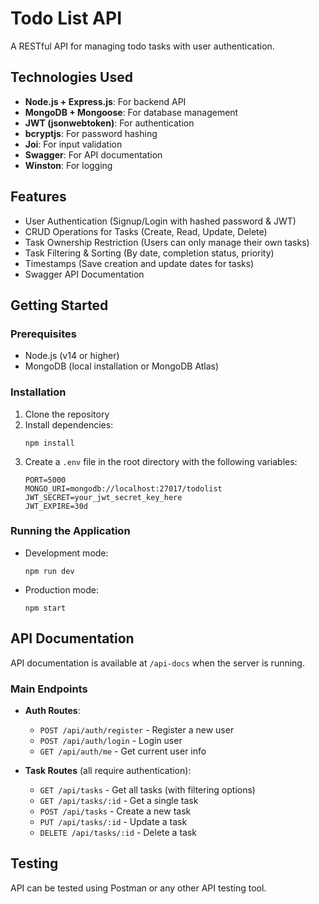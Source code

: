 # Todo List API

A RESTful API for managing todo tasks with user authentication.

## Technologies Used

- **Node.js + Express.js**: For backend API
- **MongoDB + Mongoose**: For database management
- **JWT (jsonwebtoken)**: For authentication
- **bcryptjs**: For password hashing
- **Joi**: For input validation
- **Swagger**: For API documentation
- **Winston**: For logging

## Features

- User Authentication (Signup/Login with hashed password & JWT)
- CRUD Operations for Tasks (Create, Read, Update, Delete)
- Task Ownership Restriction (Users can only manage their own tasks)
- Task Filtering & Sorting (By date, completion status, priority)
- Timestamps (Save creation and update dates for tasks)
- Swagger API Documentation

## Getting Started

### Prerequisites

- Node.js (v14 or higher)
- MongoDB (local installation or MongoDB Atlas)

### Installation

1. Clone the repository
2. Install dependencies:
   ```
   npm install
   ```
3. Create a `.env` file in the root directory with the following variables:
   ```
   PORT=5000
   MONGO_URI=mongodb://localhost:27017/todolist
   JWT_SECRET=your_jwt_secret_key_here
   JWT_EXPIRE=30d
   ```

### Running the Application

- Development mode:
  ```
  npm run dev
  ```
- Production mode:
  ```
  npm start
  ```

## API Documentation

API documentation is available at `/api-docs` when the server is running.

### Main Endpoints

- **Auth Routes**:
  - `POST /api/auth/register` - Register a new user
  - `POST /api/auth/login` - Login user
  - `GET /api/auth/me` - Get current user info

- **Task Routes** (all require authentication):
  - `GET /api/tasks` - Get all tasks (with filtering options)
  - `GET /api/tasks/:id` - Get a single task
  - `POST /api/tasks` - Create a new task
  - `PUT /api/tasks/:id` - Update a task
  - `DELETE /api/tasks/:id` - Delete a task

## Testing

API can be tested using Postman or any other API testing tool. 